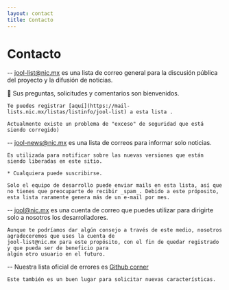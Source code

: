 ```yaml
---
layout: contact
title: Contacto
---
```


# Contacto


-- jool-list@nic.mx es una lista de correo general para la discusión pública del proyecto y la difusión de noticias. 
 
:email: Sus preguntas, solicitudes y comentarios son bienvenidos.
  
	Te puedes registrar [aquí](https://mail-lists.nic.mx/listas/listinfo/jool-list) a esta lista .

	Actualmente existe un problema de "exceso" de seguridad que está siendo corregido)

	
-- jool-news@nic.mx es una lista de correos para informar solo noticias.

	Es utilizada para notificar sobre las nuevas versiones que están siendo liberadas en este sitio. 
  
	* Cualquiera puede suscribirse.

	Solo el equipo de desarrollo puede enviar mails en esta lista, así que no tienes que preocuparte de recibir _spam_. Debido a este próposito, esta lista raramente genera más de un e-mail por mes.


-- [jool@nic.mx](mailto:jool@nic.mx) es una cuenta de correo que puedes utilizar para dirigirte 
                                     solo a nosotros los desarrolladores.
    
	Aunque te podríamos dar algún consejo a través de este medio, nosotros agradeceremos que uses la cuenta de
	jool-list@nic.mx para este propósito, con el fin de quedar registrado y que pueda ser de beneficio para 
	algún otro usuario en el futuro.
  
  
-- Nuestra lista oficial de errores es [Github corner](https://github.com/NICMx/NAT64/issues)

	Este también es un buen lugar para solicitar nuevas características.
